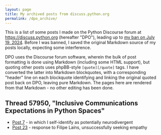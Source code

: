 ```yaml
---
layout: page
title: My archived posts from discuss.python.org
permalink: /dpo_archive/
---
```


This is a list of some posts I made on the Python Discourse forum at https://discuss.python.org (hereafter "DPO"), leading up to [my ban on July 19, 2024](/politics/the_psf/2024-07-31/an-open-letter-to-the-psf-coc-wg.html). Before I was banned, I saved the original Markdown source of my posts locally, expecting some interference.

DPO uses the Discourse forum software, wherein the bulk of post formatting is done using Markdown (including some HTML support), but quoting other posts uses phpBB-style `[quote][/quote]` tags. I have converted the latter into Markdown blockquotes, with a corresponding "header" line on each blockquote identifying and linking the original quoted post back on DPO, leaving pure Markdown. The pages here are rendered from that Markdown - no other editing has been done.

## Thread 57950, "Inclusive Communications Expectations in Python Spaces"

* [Post 7](57950/7.html) - in which I self-identify as potentially neurodivergent
* [Post 23](57950/23.html) - response to Filipe Laíns, unsuccessfully seeking empathy

